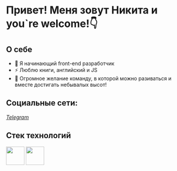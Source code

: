 # Привет! Меня зовут Никита и you`re welcome!👇

## О себе
- 🥇 Я начинающий front-end разработчик
- ⚡ Люблю книги, английский и JS
- 👯 Огромное желание команду, в которой можно разиваться и вместе достигать небывалых высот!

## Социальные сети:
*[Telegram](https://t.me/BuhTaA)*

## Стек технологий

<img src='https://cdn-icons-png.flaticon.com/512/919/919828.png' height=50px weight=50px>

<img src=https://iconscout.com/icon/react-1 height=50px weight=50px>

<!--
**NikBuhTa/NikBuhta** is a ✨ _special_ ✨ repository because its `README.md` (this file) appears on your GitHub profile.

Here are some ideas to get you started:

- 🔭 I’m currently working on ...
- 🌱 I’m currently learning ...
- 👯 I’m looking to collaborate on ...
- 🤔 I’m looking for help with ...
- 💬 Ask me about ...
- 📫 How to reach me: ...
- 😄 Pronouns: ...
- ⚡ Fun fact: ...
-->
